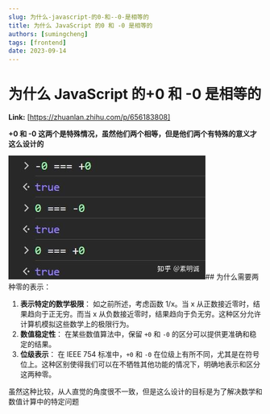 ```yaml
---
slug: 为什么-javascript-的0-和--0-是相等的
title: 为什么 JavaScript 的0 和 -0 是相等的
authors: [sumingcheng]
tags: [frontend]
date: 2023-09-14
---
```


# 为什么 JavaScript 的+0 和 -0 是相等的



 **Link:** [https://zhuanlan.zhihu.com/p/656183808]



**+0 和 -0 这两个是特殊情况，虽然他们两个相等，但是他们两个有特殊的意义才这么设计的**

![ffd5be6bfa26e251140129416440fe45](../image/ffd5be6bfa26e251140129416440fe45.jpg)## 为什么需要两种零的表示：  

1. **表示特定的数学极限**： 如之前所述，考虑函数 1/x。当 x 从正数接近零时，结果趋向于正无穷。而当 x 从负数接近零时，结果趋向于负无穷。这种区分允许计算机模拟这些数学上的极限行为。
2. **数值稳定性**： 在某些数值算法中，保留 `+0` 和 `-0` 的区分可以提供更准确和稳定的结果。
3. **位级表示**： 在 IEEE 754 标准中，`+0` 和 `-0` 在位级上有所不同，尤其是在符号位上。这种区别使得我们可以在不牺牲其他功能的情况下，明确地表示和区分这两种零。

虽然这种比较，从人直觉的角度很不一致，但是这么设计的目标是为了解决数学和数值计算中的特定问题